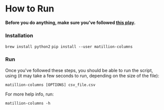 # How to Run

**Before you do anything, make sure you've followed [this play](https://edusource.atlassian.net/wiki/spaces/PLAYB/pages/510460716/Create+AWS+Access+Credentials+and+Configure+AWS+CLI).**

### Installation

`brew install python2`
`pip install --user matillion-columns`

### Run

Once you've followed these steps, you should be able to run the script, using (it may take a few seconds to run, depending on the size of the file):

`matillion-columns [OPTIONS] csv_file.csv`

For more help info, run:

`matillion-columns -h`
